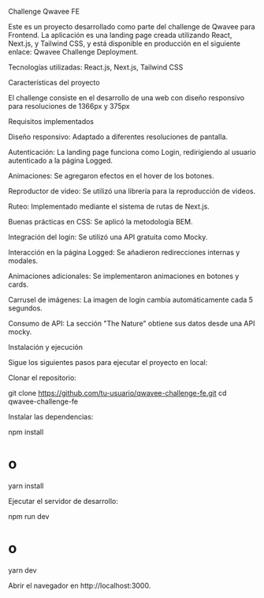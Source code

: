 Challenge Qwavee FE

Este es un proyecto desarrollado como parte del challenge de Qwavee para Frontend. La aplicación es una landing page creada utilizando React, Next.js, y Tailwind CSS, y está disponible en producción en el siguiente enlace: Qwavee Challenge Deployment.

Tecnologías utilizadas: React.js, Next.js, Tailwind CSS

Características del proyecto

El challenge consiste en el desarrollo de una web con diseño responsivo para resoluciones de 1366px y 375px

Requisitos implementados

Diseño responsivo: Adaptado a diferentes resoluciones de pantalla.

Autenticación: La landing page funciona como Login, redirigiendo al usuario autenticado a la página Logged.

Animaciones: Se agregaron efectos en el hover de los botones.

Reproductor de video: Se utilizó una librería para la reproducción de videos.

Ruteo: Implementado mediante el sistema de rutas de Next.js.

Buenas prácticas en CSS: Se aplicó la metodología BEM.

Integración del login: Se utilizó una API gratuita como Mocky.

Interacción en la página Logged: Se añadieron redirecciones internas y modales.

Animaciones adicionales: Se implementaron animaciones en botones y cards.

Carrusel de imágenes: La imagen de login cambia automáticamente cada 5 segundos.

Consumo de API: La sección "The Nature" obtiene sus datos desde una API mocky.


Instalación y ejecución

Sigue los siguientes pasos para ejecutar el proyecto en local:

Clonar el repositorio:

git clone https://github.com/tu-usuario/qwavee-challenge-fe.git
cd qwavee-challenge-fe

Instalar las dependencias:

npm install
# o
yarn install

Ejecutar el servidor de desarrollo:

npm run dev
# o
yarn dev

Abrir el navegador en http://localhost:3000.




